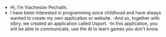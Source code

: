 -  Hi, I’m Viacheslav Pechalin.
- I have been interested in programming since childhood and have always wanted to create my own application or website.
-And so, together with xlbry, we created an application called Usport.
-In this application, you will be able to communicate, use the AI to learn games you don't know.
<!---
Viacheslavpechalin/Viacheslavpechalin is a ✨ special ✨ repository because its `README.md` (this file) appears on your GitHub profile.
You can click the Preview link to take a look at your changes.
--->
